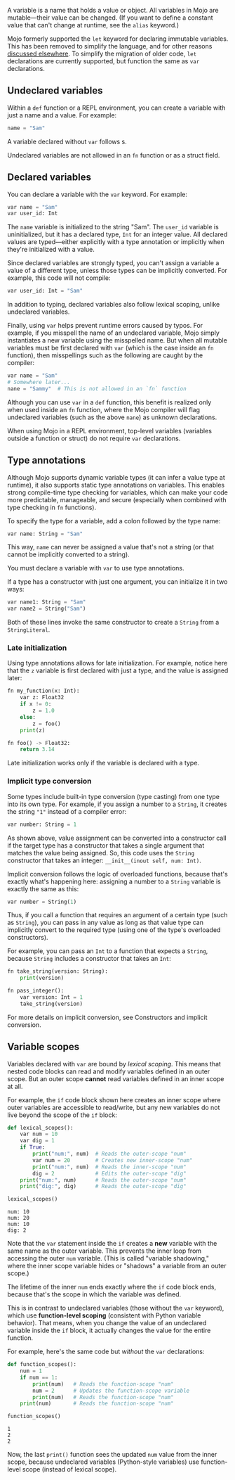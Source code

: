 A variable is a name that holds a value or object. All variables in Mojo are mutable—their value can be changed. (If you want to define a constant value that can't change at runtime, see the 
`alias` keyword.)



Mojo formerly supported the `let` keyword for declaring immutable variables.
This has been removed to simplify the language, and for other reasons
[discussed
elsewhere](https://github.com/modularml/mojo/blob/main/proposals/remove-let-decls.md).
To simplify the migration of older code, `let` declarations are currently
supported, but function the same as `var` declarations.



## Undeclared variables

Within a `def` function or a REPL environment, you can create a variable with
just a name and a value. For example:


```python
name = "Sam"
```

A variable declared without `var` follows s.




Undeclared variables are not allowed in an `fn` function or as a struct
field.



## Declared variables

You can declare a variable with the `var` keyword. For example:


```python
var name = "Sam"
var user_id: Int
```

The `name` variable is initialized to the string "Sam". The `user_id` variable is uninitialized, but it has a declared type, `Int` for an integer value. All
declared values are typed—either explicitly with a 
type annotation or implicitly when they're initialized with a value.

Since declared variables are strongly typed, you can't assign a variable a
value of a different type, unless those types can be 
implicitly converted. For example, this code will not compile:

```python
var user_id: Int = "Sam"
```

In addition to typing, declared variables also follow 
lexical scoping, unlike undeclared variables.

Finally, using `var` helps prevent runtime errors caused by typos. For example,
if you misspell the name of an undeclared variable,
Mojo simply instantiates a new variable using the misspelled name. But when all
mutable variables must be first declared with `var` (which is the case inside
an `fn` function), then misspellings such as the following are caught by the
compiler:

```python
var name = "Sam"
# Somewhere later...
nane = "Sammy"  # This is not allowed in an `fn` function
```

Although you can use `var` in a `def` function, this benefit is
realized only when used inside an `fn` function, where the Mojo compiler will
flag undeclared variables (such as the above `nane`) as unknown declarations.




When using Mojo in a REPL environment, top-level variables (variables
outside a function or struct) do not require `var` declarations.



## Type annotations

Although Mojo supports dynamic variable types (it can infer a value type at
runtime), it also supports static type annotations on variables. This enables
strong compile-time type checking for variables, which can make your code more
predictable, manageable, and secure (especially when combined with type
checking in `fn` functions).

To specify the type for a variable, add a colon followed by the type name:


```python
var name: String = "Sam"
```

This way, `name` can never be assigned a value that's not a string (or that
cannot be implicitly converted to a string).



You must declare a variable with `var` to use type annotations.



If a type has a constructor with just one argument, you can initialize it in
two ways:


```python
var name1: String = "Sam"
var name2 = String("Sam")
```

Both of these lines invoke the same constructor to create a `String` from a
`StringLiteral`.

### Late initialization

Using type annotations allows for late initialization. For example, notice here
that the `z` variable is first declared with just a type, and the value is
assigned later:


```python
fn my_function(x: Int):
    var z: Float32
    if x != 0:
        z = 1.0
    else:
        z = foo()
    print(z)

fn foo() -> Float32:
    return 3.14
```



Late initialization works only if the variable is declared with a
type.



### Implicit type conversion

Some types include built-in type conversion (type casting) from one type into
its own type. For example, if you assign a number to a `String`, it creates the
string `"1"` instead of a compiler error:


```python
var number: String = 1
```

As shown above, value assignment can be converted into a constructor call if the 
target type has a constructor that takes a single argument that matches the
value being assigned. So, this code uses the 
`String` constructor that takes an
integer: `__init__(inout self, num: Int)`.

Implicit conversion follows the logic of overloaded
functions, because
that's exactly what's happening here: assigning a number to a `String` variable
is exactly the same as this:


```python
var number = String(1)
```

Thus, if you call a function that requires an argument of a certain type (such
as `String`), you can pass in any value as long as that value type can
implicitly convert to the required type (using one of the type's overloaded
constructors).

For example, you can pass an `Int` to a function that expects a `String`,
because `String` includes a constructor that takes an `Int`:


```python
fn take_string(version: String):
    print(version)

fn pass_integer():
    var version: Int = 1
    take_string(version)
```

For more details on implicit conversion, see 
Constructors and implicit 
conversion.

## Variable scopes

Variables declared with `var` are bound by *lexical scoping*. This
means that nested code blocks can read and modify variables defined in an
outer scope. But an outer scope **cannot** read variables defined in an
inner scope at all.

For example, the `if` code block shown here creates an inner scope where outer
variables are accessible to read/write, but any new variables do not live
beyond the scope of the `if` block:


```python
def lexical_scopes():
    var num = 10
    var dig = 1
    if True:
        print("num:", num)  # Reads the outer-scope "num"
        var num = 20        # Creates new inner-scope "num"
        print("num:", num)  # Reads the inner-scope "num"
        dig = 2             # Edits the outer-scope "dig"
    print("num:", num)      # Reads the outer-scope "num"
    print("dig:", dig)      # Reads the outer-scope "dig"

lexical_scopes()
```

    num: 10
    num: 20
    num: 10
    dig: 2
    

Note that the `var` statement inside the `if` creates a **new** variable with the same name as the outer variable. This prevents the inner loop from accessing the outer `num` variable. (This is called "variable shadowing," where the inner scope variable hides or "shadows" a variable from an outer scope.)

The lifetime of the inner `num` ends exactly where the `if` code block ends,
because that's the scope in which the variable was defined.

This is in contrast to undeclared variables (those without the `var`
keyword), which use **function-level scoping** (consistent with Python variable
behavior). That means, when you change the value of an undeclared variable
inside the `if` block, it actually changes the value for the entire function.

For example, here's the same code but *without* the `var` declarations:


```python
def function_scopes():
    num = 1
    if num == 1:
        print(num)   # Reads the function-scope "num"
        num = 2      # Updates the function-scope variable
        print(num)   # Reads the function-scope "num"
    print(num)       # Reads the function-scope "num"

function_scopes()
```

    1
    2
    2
    

Now, the last `print()` function sees the updated `num` value from the inner
scope, because undeclared variables (Python-style variables) use function-level
scope (instead of lexical scope).

